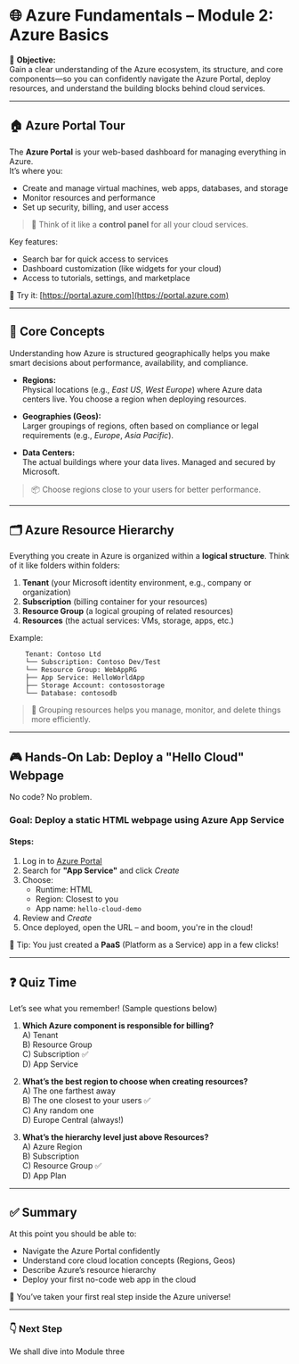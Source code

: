 # 🌐 Azure Fundamentals – Module 2: Azure Basics

🎯 **Objective:**  
Gain a clear understanding of the Azure ecosystem, its structure, and core components—so you can confidently navigate the Azure Portal, deploy resources, and understand the building blocks behind cloud services.

---

## 🏠 Azure Portal Tour

The **Azure Portal** is your web-based dashboard for managing everything in Azure.  
It’s where you:
- Create and manage virtual machines, web apps, databases, and storage
- Monitor resources and performance
- Set up security, billing, and user access

> 🧭 Think of it like a **control panel** for all your cloud services.

Key features:
- Search bar for quick access to services
- Dashboard customization (like widgets for your cloud)
- Access to tutorials, settings, and marketplace

🔗 Try it: [https://portal.azure.com](https://portal.azure.com)

---

## 🔑 Core Concepts

Understanding how Azure is structured geographically helps you make smart decisions about performance, availability, and compliance.

- **Regions:**  
  Physical locations (e.g., *East US*, *West Europe*) where Azure data centers live. You choose a region when deploying resources.

- **Geographies (Geos):**  
  Larger groupings of regions, often based on compliance or legal requirements (e.g., *Europe*, *Asia Pacific*).

- **Data Centers:**  
  The actual buildings where your data lives. Managed and secured by Microsoft.

> 📦 Choose regions close to your users for better performance.

---

## 🗂️ Azure Resource Hierarchy

Everything you create in Azure is organized within a **logical structure**. Think of it like folders within folders:

1. **Tenant** (your Microsoft identity environment, e.g., company or organization)
2. **Subscription** (billing container for your resources)
3. **Resource Group** (a logical grouping of related resources)
4. **Resources** (the actual services: VMs, storage, apps, etc.)

Example:

```
    Tenant: Contoso Ltd
    └── Subscription: Contoso Dev/Test
    └── Resource Group: WebAppRG
    ├── App Service: HelloWorldApp
    ├── Storage Account: contosostorage
    └── Database: contosodb
```

> 📌 Grouping resources helps you manage, monitor, and delete things more efficiently.

---

## 🎮 Hands-On Lab: Deploy a "Hello Cloud" Webpage

No code? No problem.

### Goal: Deploy a static HTML webpage using Azure App Service

#### Steps:
1. Log in to [Azure Portal](https://portal.azure.com)
2. Search for **"App Service"** and click *Create*
3. Choose:
   - Runtime: HTML
   - Region: Closest to you
   - App name: `hello-cloud-demo`
4. Review and *Create*
5. Once deployed, open the URL – and boom, you're in the cloud!

📝 Tip: You just created a **PaaS** (Platform as a Service) app in a few clicks!

---

## ❓ Quiz Time

Let’s see what you remember! (Sample questions below)

1. **Which Azure component is responsible for billing?**  
   A) Tenant  
   B) Resource Group  
   C) Subscription ✅  
   D) App Service

2. **What’s the best region to choose when creating resources?**  
   A) The one farthest away  
   B) The one closest to your users ✅  
   C) Any random one  
   D) Europe Central (always!)

3. **What’s the hierarchy level just above Resources?**  
   A) Azure Region  
   B) Subscription  
   C) Resource Group ✅  
   D) App Plan

---

## ✅ Summary

At this point you should be able to:
- Navigate the Azure Portal confidently
- Understand core cloud location concepts (Regions, Geos)
- Describe Azure’s resource hierarchy
- Deploy your first no-code web app in the cloud

🎉 You’ve taken your first real step inside the Azure universe!

---

### 👇 Next Step

We shall dive into Module three

